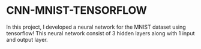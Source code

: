 # CNN-MNIST-TENSORFLOW

In this project, I developed a neural network for the MNIST dataset using tensorflow! This neural network consist of 3 hidden layers along with 1 input and output layer.
